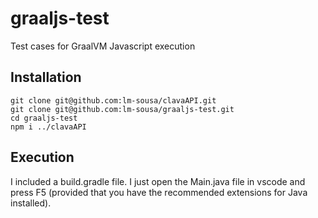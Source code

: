 # graaljs-test

Test cases for GraalVM Javascript execution

## Installation

```
git clone git@github.com:lm-sousa/clavaAPI.git
git clone git@github.com:lm-sousa/graaljs-test.git
cd graaljs-test
npm i ../clavaAPI
```

## Execution

I included a build.gradle file. I just open the Main.java file in vscode and press F5 (provided that you have the recommended extensions for Java installed).
